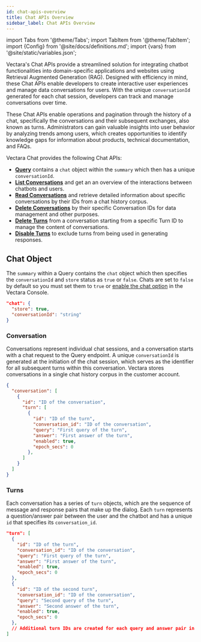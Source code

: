 ```yaml
---
id: chat-apis-overview
title: Chat APIs Overview
sidebar_label: Chat APIs Overview
---
```


import Tabs from '@theme/Tabs';
import TabItem from '@theme/TabItem';
import {Config} from '@site/docs/definitions.md';
import {vars} from '@site/static/variables.json';

Vectara's Chat APIs provide a streamlined solution for integrating chatbot 
functionalities into domain-specific applications and websites using Retrieval 
Augmented Generation (RAG). Designed with efficiency in mind, these Chat APIs 
enable developers to create interactive user experiences and manage data 
conversations for users. With the unique `conversationId` generated for each 
chat session, developers can track and manage conversations over time.

These Chat APIs enable operations and pagination through the history of a chat, 
specifically the conversations and their subsequent exchanges, also known as 
turns. Administrators can gain valuable insights into user behavior by analyzing 
trends among users, which creates opportunities to identify knowledge gaps for 
information about products, technical documentation, and FAQs.

Vectara Chat provides the following Chat APIs:

* [**Query**](/docs/api-reference/search-apis/search) contains a `chat` object within the `summary` 
  which then has a unique `conversationId`.
* [**List Conversations**](/docs/api-reference/chat-apis/list-conversations) and get an an overview 
  of the interactions between chatbots and users. 
* [**Read Conversations**](/docs/api-reference/chat-apis/read-conversations) and retrieve detailed information about specific
  conversations by their IDs from a chat history corpus.
* [**Delete Conversations**](/docs/api-reference/chat-apis/delete-conversations) by their specific Conversation IDs for 
  data management and other purposes.
* [**Delete Turns**](/docs/api-reference/chat-apis/delete-turns) from a conversation starting from a specific 
  Turn ID to manage the content of conversations.
* [**Disable Turns**](/docs/api-reference/chat-apis/disable-turns) to exclude turns from being used in 
  generating responses.

## Chat Object

The `summary` within a Query contains the `chat` object which then specifies the `conversationId`
and `store` status as `true` or `false`. Chats are set to `false` by default so 
you must set them to `true` or [enable the chat option](/docs/console-ui/chat-with-your-data) 
in the Vectara Console.

```json
"chat": {
  "store": true,
  "conversationId": "string"
}
```
 
### Conversation

Conversations represent individual chat sessions, and a conversation starts 
with a chat request to the Query endpoint. A unique `conversationId` is 
generated at the initiation of the chat session, which serves as the 
identifier for all subsequent turns within this conversation. Vectara stores 
conversations in a single chat history corpus in the customer account.

```json
{
  "conversation": [
    {
      "id": "ID of the conversation",
      "turn": [
        {
          "id": "ID of the turn",
          "conversation_id": "ID of the conversation",
          "query": "First query of the turn",
          "answer": "First answer of the turn",
          "enabled": true,
          "epoch_secs": 0
        },
      ]
    }
  ] 
}    
```

### Turns

Each conversation has a series of `turn` objects, which are the sequence of 
message and response pairs that make up the dialog. Each `turn` represents a 
question/answer pair between the user and the chatbot and has a unique `id` 
that specifies its `conversation_id`.


```json
"turn": [
  {
    "id": "ID of the turn",
    "conversation_id": "ID of the conversation",
    "query": "First query of the turn",
    "answer": "First answer of the turn",
    "enabled": true,
    "epoch_secs": 0
  },
  {
    "id": "ID of the second turn",
    "conversation_id": "ID of the conversation",
    "query": "Second query of the turn",
    "answer": "Second answer of the turn",
    "enabled": true,
    "epoch_secs": 0
  },
  // Additional turn IDs are created for each query and answer pair in the conversation
]
```


